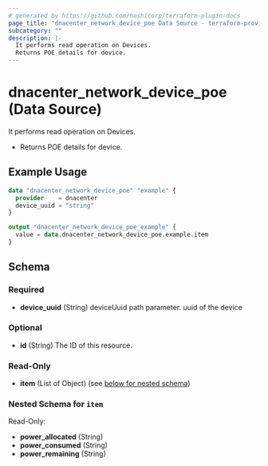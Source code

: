 ```yaml
---
# generated by https://github.com/hashicorp/terraform-plugin-docs
page_title: "dnacenter_network_device_poe Data Source - terraform-provider-dnacenter"
subcategory: ""
description: |-
  It performs read operation on Devices.
  Returns POE details for device.
---
```


# dnacenter_network_device_poe (Data Source)

It performs read operation on Devices.

- Returns POE details for device.

## Example Usage

```terraform
data "dnacenter_network_device_poe" "example" {
  provider    = dnacenter
  device_uuid = "string"
}

output "dnacenter_network_device_poe_example" {
  value = data.dnacenter_network_device_poe.example.item
}
```

<!-- schema generated by tfplugindocs -->
## Schema

### Required

- **device_uuid** (String) deviceUuid path parameter. uuid of the device

### Optional

- **id** (String) The ID of this resource.

### Read-Only

- **item** (List of Object) (see [below for nested schema](#nestedatt--item))

<a id="nestedatt--item"></a>
### Nested Schema for `item`

Read-Only:

- **power_allocated** (String)
- **power_consumed** (String)
- **power_remaining** (String)



